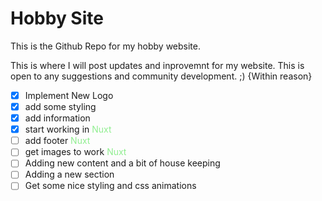 # Hobby Site

This is the Github Repo for my hobby website.

This is where I will post updates and inprovemnt for my website.
This is open to any suggestions and community development. ;) {Within reason}

- [x] Implement New Logo
- [x] add some styling
- [x] add information
- [x] start working in <span style="color:lightgreen;">Nuxt</span>
- [ ] add footer <span style="color:lightgreen;">Nuxt</span>
- [ ] get images to work <span style="color:lightgreen;">Nuxt</span>
- [ ] Adding new content and a bit of house keeping
- [ ] Adding a new section
- [ ] Get some nice styling and css animations
